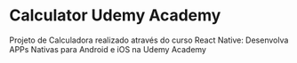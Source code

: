 # Calculator Udemy Academy
Projeto de Calculadora realizado através do curso React Native: Desenvolva APPs Nativas para Android e iOS na Udemy Academy
